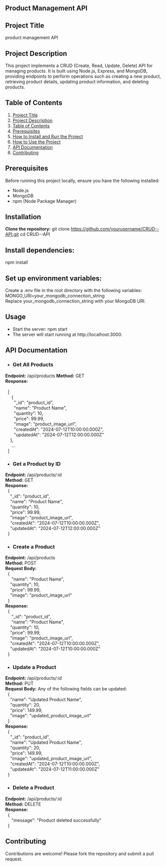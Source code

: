 ## Product Management API

## Project Title
  product management API
  
## Project Description
This project implements a CRUD (Create, Read, Update, Delete) API for managing products. It is built using Node.js, Express, and MongoDB, providing endpoints to perform operations such as creating a new product, retrieving product details, updating product information, and deleting products.
## Table of Contents
1. [Project Title](#project-title)
2. [Project Description](#project-description)
3. [Table of Contents](#table-of-contents)
4. [Prerequisites](#Prerequisites)
5. [How to Install and Run the Project](#how-to-install-and-run-the-project)
6. [How to Use the Project](#how-to-use-the-project)
7. [API Documentation](#api-documentation)
8. [Contributing](#contributing)

## Prerequisites
Before running this project locally, ensure you have the following installed:

* Node.js
* MongoDB
* npm (Node Package Manager)
## Installation
**Clone the repository:**
git clone https://github.com/yourusername/CRUD--API.git
cd CRUD--API
## Install dependencies:
npm install
## Set up environment variables:

Create a .env file in the root directory with the following variables:<br>
MONGO_URI=your_mongodb_connection_string<br>
Replace your_mongodb_connection_string with your MongoDB URI.

## Usage
* Start the server: npm start
* The server will start running at http://localhost:3000.

## API Documentation
* ### Get All Products
**Endpoint:** /api/products
**Method:** GET<br>
**Response:** <br><br>
&nbsp;&nbsp;[<br>
 &nbsp;&nbsp;&nbsp;&nbsp; {<br>
 &nbsp;&nbsp;&nbsp;&nbsp;&nbsp;&nbsp;   "_id": "product_id",<br>
  &nbsp;&nbsp;&nbsp;&nbsp;&nbsp;&nbsp;  "name": "Product Name",<br>
  &nbsp;&nbsp;&nbsp;&nbsp;&nbsp;&nbsp;  "quantity": 10,<br>
  &nbsp;&nbsp;&nbsp;&nbsp;&nbsp;&nbsp;  "price": 99.99,<br>
  &nbsp;&nbsp;&nbsp;&nbsp;&nbsp;&nbsp;  "image": "product_image_url",<br>
  &nbsp;&nbsp;&nbsp;&nbsp;&nbsp;&nbsp;  "createdAt": "2024-07-12T10:00:00.000Z",<br>
  &nbsp;&nbsp;&nbsp;&nbsp;&nbsp;&nbsp;  "updatedAt": "2024-07-12T12:00:00.000Z"<br>
  &nbsp;&nbsp;&nbsp;&nbsp;},<br>
 &nbsp;&nbsp;&nbsp;&nbsp; ...<br>
&nbsp;&nbsp;]<br>
* ### Get a Product by ID
**Endpoint:** /api/products/:id<br>
**Method:** GET<br>
**Response:**<br>
&nbsp;&nbsp;{<br>
  &nbsp;&nbsp;&nbsp;&nbsp;"_id": "product_id",<br>
  &nbsp;&nbsp;&nbsp;&nbsp;"name": "Product Name",<br>
  &nbsp;&nbsp;&nbsp;&nbsp;"quantity": 10,<br>
  &nbsp;&nbsp;&nbsp;&nbsp;"price": 99.99,<br>
  &nbsp;&nbsp;&nbsp;&nbsp;"image": "product_image_url",<br>
  &nbsp;&nbsp;&nbsp;&nbsp;"createdAt": "2024-07-12T10:00:00.000Z",<br>
  &nbsp;&nbsp;&nbsp;&nbsp;"updatedAt": "2024-07-12T12:00:00.000Z"<br>
&nbsp;&nbsp;}<br>
* ### Create a Product
**Endpoint:** /api/products<br>
**Method:** POST<br>
**Request Body:**<br>
&nbsp;&nbsp;{<br>
 &nbsp;&nbsp;&nbsp;&nbsp; "name": "Product Name",<br>
  &nbsp;&nbsp;&nbsp;&nbsp;"quantity": 10,<br>
  &nbsp;&nbsp;&nbsp;&nbsp;"price": 99.99,<br>
  &nbsp;&nbsp;&nbsp;&nbsp;"image": "product_image_url"<br>
&nbsp;&nbsp;}<br>
**Response:**<br>
&nbsp;&nbsp;{<br>
 &nbsp;&nbsp;&nbsp;&nbsp; "_id": "product_id",<br>
 &nbsp;&nbsp;&nbsp;&nbsp; "name": "Product Name",<br>
  &nbsp;&nbsp;&nbsp;&nbsp;"quantity": 10,<br>
  &nbsp;&nbsp;&nbsp;&nbsp;"price": 99.99,<br>
  &nbsp;&nbsp;&nbsp;&nbsp;"image": "product_image_url",<br>
  &nbsp;&nbsp;&nbsp;&nbsp;"createdAt": "2024-07-12T10:00:00.000Z",<br>
  &nbsp;&nbsp;&nbsp;&nbsp;"updatedAt": "2024-07-12T10:00:00.000Z"<br>
&nbsp;&nbsp;}<br>
* ### Update a Product
**Endpoint:** /api/products/:id<br>
**Method:** PUT<br>
**Request Body:** Any of the following fields can be updated:<br>
&nbsp;&nbsp;{<br>
  &nbsp;&nbsp;&nbsp;&nbsp;"name": "Updated Product Name",<br>
  &nbsp;&nbsp;&nbsp;&nbsp;"quantity": 20,<br>
  &nbsp;&nbsp;&nbsp;&nbsp;"price": 149.99,<br>
  &nbsp;&nbsp;&nbsp;&nbsp;"image": "updated_product_image_url"<br>
&nbsp;&nbsp;}<br>
**Response:**<br>
&nbsp;&nbsp;{<br>
 &nbsp;&nbsp;&nbsp;&nbsp;"_id": "product_id",<br>
 &nbsp;&nbsp;&nbsp;&nbsp;"name": "Updated Product Name",<br>
 &nbsp;&nbsp;&nbsp;&nbsp;"quantity": 20,<br>
 &nbsp;&nbsp;&nbsp;&nbsp;"price": 149.99,<br>
 &nbsp;&nbsp;&nbsp;&nbsp;"image": "updated_product_image_url",<br>
 &nbsp;&nbsp;&nbsp;&nbsp;"createdAt": "2024-07-12T10:00:00.000Z",<br>
 &nbsp;&nbsp;&nbsp;&nbsp;"updatedAt": "2024-07-12T11:00:00.000Z"<br>
&nbsp;&nbsp;}<br>
* ### Delete a Product
**Endpoint:** /api/products/:id<br>
**Method:** DELETE<br>
**Response:** <br>
&nbsp;&nbsp;{<br>
&nbsp;&nbsp;&nbsp;&nbsp; "message": "Product deleted successfully"<br>
&nbsp;&nbsp;}<br>
## Contributing
Contributions are welcome! Please fork the repository and submit a pull request.

